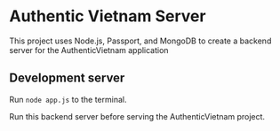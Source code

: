 # Authentic Vietnam Server
This project uses Node.js, Passport, and MongoDB to create a backend server 
for the AuthenticVietnam application

## Development server
Run ```node app.js``` to the terminal. 

Run this backend server before serving the AuthenticVietnam project.